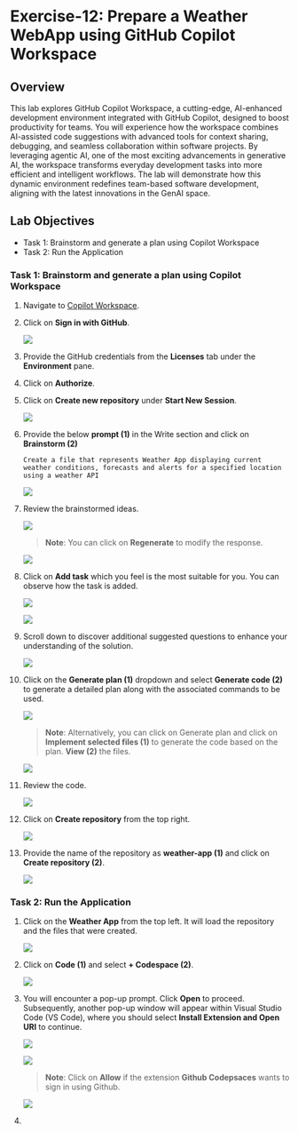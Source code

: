 # Exercise-12: Prepare a Weather WebApp using GitHub Copilot Workspace

## Overview
This lab explores GitHub Copilot Workspace, a cutting-edge, AI-enhanced development environment integrated with GitHub Copilot, designed to boost productivity for teams. You will experience how the workspace combines AI-assisted code suggestions with advanced tools for context sharing, debugging, and seamless collaboration within software projects. By leveraging agentic AI, one of the most exciting advancements in generative AI, the workspace transforms everyday development tasks into more efficient and intelligent workflows. The lab will demonstrate how this dynamic environment redefines team-based software development, aligning with the latest innovations in the GenAI space.

## Lab Objectives

- Task 1: Brainstorm and generate a plan using Copilot Workspace
- Task 2: Run the Application

### Task 1: Brainstorm and generate a plan using Copilot Workspace

1. Navigate to [Copilot Workspace](https://copilot-workspace.githubnext.com/).

1. Click on **Sign in with GitHub**.

      ![](../media/ex-12-1.png)

1. Provide the GitHub credentials from the **Licenses** tab under the **Environment** pane.

1. Click on **Authorize**.

1. Click on **Create new repository** under **Start New Session**.

      ![](../media/ex-12-2.1.png)

1. Provide the below **prompt (1)** in the Write section and click on **Brainstorm (2)**

   ```
   Create a file that represents Weather App displaying current weather conditions, forecasts and alerts for a specified location using a weather API
   ```

      ![](../media/ex-12-3.png)

1. Review the brainstormed ideas.

      ![](../media/ex-12-4.png)

      > **Note**: You can click on **Regenerate** to modify the response.

      ![](../media/ex-12-4.1.png)

1. Click on **Add task** which you feel is the most suitable for you. You can observe how the task is added.

      ![](../media/ex-12-4.3.png)

      ![](../media/ex-12-5.png)

1. Scroll down to discover additional suggested questions to enhance your understanding of the solution.

      ![](../media/ex-12-6.png)

1. Click on the **Generate plan (1)** dropdown and select **Generate code (2)** to generate a detailed plan along with the associated commands to be used.

      ![](../media/ex-12-7.png)

      > **Note**: Alternatively, you can click on Generate plan and click on **Implement selected files (1)** to generate the code based on the plan. **View (2)** the files.

      ![](../media/ex-12-8.png)

1. Review the code.

      ![](../media/ex-12-9.png)

1. Click on **Create repository** from the top right.

      ![](../media/ex-12-10.png)

1. Provide the name of the repository as **weather-app (1)** and click on **Create repository (2)**.

      ![](../media/ex-12-11.png)

### Task 2: Run the Application

1. Click on the **Weather App** from the top left. It will load the repository and the files that were created.

      ![](../media/ex-12-12.png)

1. Click on **Code (1)** and select **+ Codespace (2)**.

      ![](../media/ex-12-13.png)

1. You will encounter a pop-up prompt. Click **Open** to proceed. Subsequently, another pop-up window will appear within Visual Studio Code (VS Code), where you should select **Install Extension and Open URI** to continue.

   ![](../media/open.png)

   ![](../media/innovation-1.png)

    >**Note**: Click on **Allow** if the extension **Github Codepsaces** wants to sign in using Github.

     ![](../media/inn-2.png)

1. 
